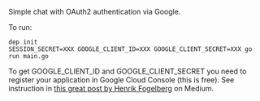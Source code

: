 Simple chat with OAuth2 authentication via Google.

To run:

```
dep init
SESSION_SECRET=XXX GOOGLE_CLIENT_ID=XXX GOOGLE_CLIENT_SECRET=XXX go run main.go
```

To get GOOGLE_CLIENT_ID and GOOGLE_CLIENT_SECRET you need to register your application in Google Cloud Console (this is free). See instruction in [this great post by Henrik Fogelberg](https://medium.com/@hfogelberg/the-black-magic-of-oauth-in-golang-part-1-3cef05c28dde) on Medium.
